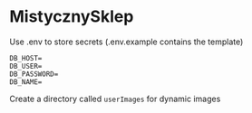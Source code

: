 # MistycznySklep

Use .env to store secrets (.env.example contains the template)
```env
DB_HOST=
DB_USER=
DB_PASSWORD=
DB_NAME=
```

Create a directory called `userImages` for dynamic images